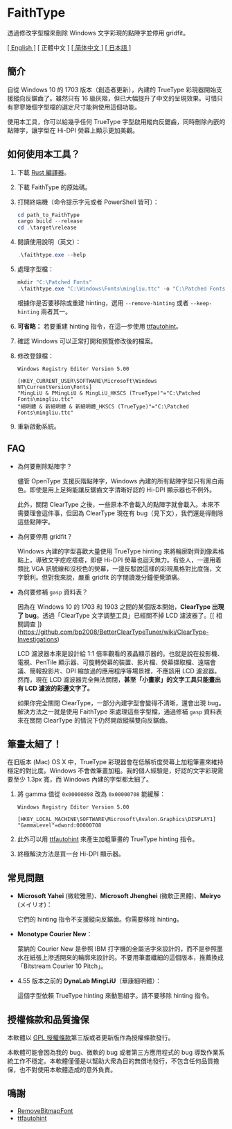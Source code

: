# FaithType

透過修改字型檔來刪除 Windows 文字彩現的點陣字並停用 gridfit。

[\[ English \]](Readme.md) \[ 正體中文 \] [\[ 简体中文 \]](Readme-zh_cn.md) [\[ 日本語 \]](Readme-ja.md)

## 簡介

自從 Windows 10 的 1703 版本（創造者更新），內建的 TrueType 彩現器開始支援縱向反鋸齒了。雖然只有 16 級灰階，但已大幅提升了中文的呈現效果。可惜只有寥寥幾個字型檔的選定尺寸能夠使用這個功能。

使用本工具，你可以給幾乎任何 TrueType 字型啟用縱向反鋸齒，同時刪除內嵌的點陣字，讓字型在 Hi-DPI 熒幕上顯示更加美觀。

## 如何使用本工具？

1. 下載 [Rust 編譯器](https://www.rust-lang.org/tools/install)。

2. 下載 FaithType 的原始碼。

3. 打開終端機（命令提示字元或者 PowerShell 皆可）：
   ```ps1
   cd path_to_FaithType
   cargo build --release
   cd .\target\release
   ```

4. 閱讀使用說明（英文）：
   ```ps1
   .\faithtype.exe --help
   ```

5. 處理字型檔：
   ```ps1
   mkdir "C:\Patched Fonts"
   .\faithtype.exe "C:\Windows\Fonts\mingliu.ttc" -o "C:\Patched Fonts\mingliu.ttc" --remove-bitmap --remove-hinting --modify-gasp
   ```
   根據你是否要移除或重建 hinting，選用 `--remove-hinting` 或者 `--keep-hinting` 兩者其一。

6. **可省略：** 若要重建 hinting 指令，在這一步使用 [ttfautohint](https://www.freetype.org/ttfautohint/#download)。

7. 確認 Windows 可以正常打開和預覽修改後的檔案。

8. 修改登錄檔：
   ```
   Windows Registry Editor Version 5.00

   [HKEY_CURRENT_USER\SOFTWARE\Microsoft\Windows NT\CurrentVersion\Fonts]
   "MingLiU & PMingLiU & MingLiU_HKSCS (TrueType)"="C:\Patched Fonts\mingliu.ttc"
   "細明體 & 新細明體 & 新細明體_HKSCS (TrueType)"="C:\Patched Fonts\mingliu.ttc"
   ```

9. 重新啟動系統。

## FAQ

- 為何要刪除點陣字？

  儘管 OpenType 支援灰階點陣字，Windows 內建的所有點陣字型只有黑白兩色。即使是用上足夠能讓反鋸齒文字清晰好認的 Hi-DPI 顯示器也不例外。

  此外，關閉 ClearType 之後，一些原本不會載入的點陣字就會載入。本來不需要理會這件事，但因為 ClearType 現在有 bug（見下文），我們還是得刪除這些點陣字。

- 為何要停用 gridfit？

  Windows 內建的字型喜歡大量使用 TrueType hinting 來將輪廓對齊到像素格點上，導致文字疙疙瘩瘩，即便 Hi-DPI 熒幕也迴天無力。有些人，一邊用着類比 VGA 訊號線和沒校色的熒幕，一邊反駁說這樣的彩現風格對比度強，文字銳利。但對我來說，嚴重 gridfit 的字閱讀幾分鐘便覺頭痛。

- 為何要修補 `gasp` 資料表？

  因為在 Windows 10 的 1703 和 1903 之間的某個版本開始，**ClearType 出現了 bug**。透過「ClearType 文字調整工具」已經關不掉 LCD 濾波器了。[\[ 相關調查 \])(https://github.com/bp2008/BetterClearTypeTuner/wiki/ClearType-Investigations)

  LCD 濾波器本來是設計給 1:1 倍率觀看的液晶顯示器的。也就是說在投影機、電視、PenTile 顯示器、可旋轉熒幕的裝置、影片檔、熒幕擷取檔、遠端會議、簡報投影片、DPI 縮放過的應用程序等場景裡，不應該用 LCD 濾波器。然而，現在 LCD 濾波器完全無法關閉，**甚至「小畫家」的文字工具只能畫出有 LCD 濾波的彩邊文字了。**

  如果你完全關閉 ClearType，一部分內建字型會變得不清晰，還會出現 bug。解決方法之一就是使用 FaithType 來處理這些字型檔，通過修補 `gasp` 資料表來在關閉 ClearType 的情況下仍然開啟縱橫雙向反鋸齒。

## 筆畫太細了！

在旧版本 (Mac) OS X 中，TrueType 彩現器會在低解析度熒幕上加粗筆畫來維持穩定的對比度。Windows 不會做筆畫加粗。我的個人經驗是，好認的文字彩現需要至少 1.3px 寬，而 Windows 內建的字型都太細了。

1. 將 gamma 值從 `0x00000898` 改為 `0x00000708` 能緩解：
   ```reg
   Windows Registry Editor Version 5.00

   [HKEY_LOCAL_MACHINE\SOFTWARE\Microsoft\Avalon.Graphics\DISPLAY1]
   "GammaLevel"=dword:00000708
   ```

2. 此外可以用 [ttfautohint](https://www.freetype.org/ttfautohint/#download) 來產生加粗筆畫的 TrueType hinting 指令。

3. 終極解決方法是買一台 Hi-DPI 顯示器。

## 常見問題

- **Microsoft Yahei** (微软雅黑)、**Microsoft Jhenghei** (微軟正黑體)、**Meiryo** (メイリオ)：

  它們的 hinting 指令不支援縱向反鋸齒。你需要移除 hinting。

- **Monotype Courier New**：

  蒙納的 Courier New 是參照 IBM 打字機的金屬活字來設計的，而不是參照墨水在紙張上滲透開來的輪廓來設計的。不要用筆畫纖細的這個版本，推薦換成「Bitstream Courier 10 Pitch」。

- 4.55 版本之前的 **DynaLab MingLiU**（華康細明體）：

  這個字型依賴 TrueType hinting 來動態組字。請不要移除 hinting 指令。

## 授權條款和品質擔保

本軟體以 [GPL 授權條款](LICENSE)第三版或者更新版作為授權條款發行。

本軟體可能會因為我的 bug、微軟的 bug 或者第三方應用程式的 bug 導致作業系統工作不穩定。本軟體僅僅是以幫助大衆為目的無償地發行，不包含任何品質擔保，也不對使用本軟體造成的意外負責。

## 鳴謝

- [RemoveBitmapFont](https://github.com/tkumata/RemoveBitmapFont)
- [ttfautohint](https://www.freetype.org/ttfautohint/)
